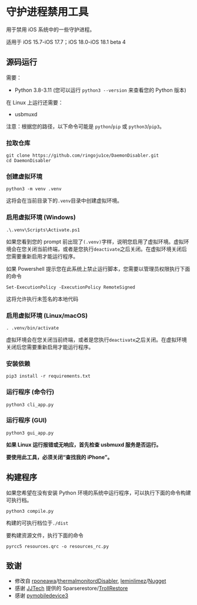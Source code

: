 # 守护进程禁用工具
用于禁用 iOS 系统中的一些守护进程。

适用于 iOS 15.7-iOS 17.7；iOS 18.0-iOS 18.1 beta 4

## 源码运行

需要：
- Python 3.8-3.11 (您可以运行 `python3 --version` 来查看您的 Python 版本)

在 Linux 上运行还需要：
- usbmuxd


注意：根据您的路径，以下命令可能是 `python`/`pip` 或 `python3`/`pip3`。

### 拉取仓库
```
git clone https://github.com/ringoju1ce/DaemonDisabler.git
cd DaemonDisabler
```

### 创建虚拟环境
```
python3 -m venv .venv
```

这将会在当前目录下的`.venv`目录中创建虚拟环境。

### 启用虚拟环境 (Windows)
```
.\.venv\Scripts\Activate.ps1
```

如果您看到您的 prompt 前出现了`(.venv)`字样，说明您启用了虚拟环境。虚拟环境会在您关闭当前终端，或者是您执行`deactivate`之后关闭。在虚拟环境关闭后您需要重新启用才能运行程序。

如果 Powershell 提示您在此系统上禁止运行脚本，您需要以管理员权限执行下面的命令
```
Set-ExecutionPolicy -ExecutionPolicy RemoteSigned
```

这将允许执行未签名的本地代码

### 启用虚拟环境 (Linux/macOS)
```
. .venv/bin/activate
```

虚拟环境会在您关闭当前终端，或者是您执行`deactivate`之后关闭。在虚拟环境关闭后您需要重新启用才能运行程序。

### 安装依赖
```
pip3 install -r requirements.txt
```

### 运行程序 (命令行)
```
python3 cli_app.py
```

### 运行程序 (GUI)
```
python3 gui_app.py
```

**如果 Linux 运行报错或无响应，首先检查 usbmuxd 服务是否运行。**

**要使用此工具，必须关闭“查找我的 iPhone”。**

## 构建程序

如果您希望在没有安装 Python 环境的系统中运行程序，可以执行下面的命令构建可执行档。

```
python3 compile.py
```

构建的可执行档位于`./dist`

要构建资源文件，执行下面的命令
```
pyrcc5 resources.qrc -o resources_rc.py
```



## 致谢
- 修改自 [rponeawa](https://github.com/rponeawa)/[thermalmonitordDisabler](https://github.com/rponeawa/thermalmonitordDisabler), [leminlimez](https://github.com/leminlimez)/[Nugget](https://github.com/leminlimez/Nugget)
- 感谢 [JJTech](https://github.com/JJTech0130) 提供的 Sparserestore/[TrollRestore](https://github.com/JJTech0130/TrollRestore)
- 感谢 [pymobiledevice3](https://github.com/doronz88/pymobiledevice3)
